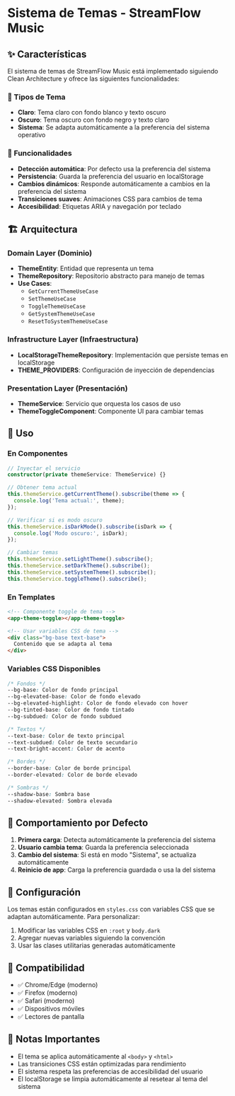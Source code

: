 # Sistema de Temas - StreamFlow Music

## ✨ Características

El sistema de temas de StreamFlow Music está implementado siguiendo Clean Architecture y ofrece las siguientes funcionalidades:

### 🎨 Tipos de Tema
- **Claro**: Tema claro con fondo blanco y texto oscuro
- **Oscuro**: Tema oscuro con fondo negro y texto claro  
- **Sistema**: Se adapta automáticamente a la preferencia del sistema operativo

### 🔄 Funcionalidades
- **Detección automática**: Por defecto usa la preferencia del sistema
- **Persistencia**: Guarda la preferencia del usuario en localStorage
- **Cambios dinámicos**: Responde automáticamente a cambios en la preferencia del sistema
- **Transiciones suaves**: Animaciones CSS para cambios de tema
- **Accesibilidad**: Etiquetas ARIA y navegación por teclado

## 🏗️ Arquitectura

### Domain Layer (Dominio)
- **ThemeEntity**: Entidad que representa un tema
- **ThemeRepository**: Repositorio abstracto para manejo de temas
- **Use Cases**: 
  - `GetCurrentThemeUseCase`
  - `SetThemeUseCase`
  - `ToggleThemeUseCase`
  - `GetSystemThemeUseCase`
  - `ResetToSystemThemeUseCase`

### Infrastructure Layer (Infraestructura)
- **LocalStorageThemeRepository**: Implementación que persiste temas en localStorage
- **THEME_PROVIDERS**: Configuración de inyección de dependencias

### Presentation Layer (Presentación)
- **ThemeService**: Servicio que orquesta los casos de uso
- **ThemeToggleComponent**: Componente UI para cambiar temas

## 🚀 Uso

### En Componentes
```typescript
// Inyectar el servicio
constructor(private themeService: ThemeService) {}

// Obtener tema actual
this.themeService.getCurrentTheme().subscribe(theme => {
  console.log('Tema actual:', theme);
});

// Verificar si es modo oscuro
this.themeService.isDarkMode().subscribe(isDark => {
  console.log('Modo oscuro:', isDark);
});

// Cambiar temas
this.themeService.setLightTheme().subscribe();
this.themeService.setDarkTheme().subscribe();
this.themeService.setSystemTheme().subscribe();
this.themeService.toggleTheme().subscribe();
```

### En Templates
```html
<!-- Componente toggle de tema -->
<app-theme-toggle></app-theme-toggle>

<!-- Usar variables CSS de tema -->
<div class="bg-base text-base">
  Contenido que se adapta al tema
</div>
```

### Variables CSS Disponibles
```css
/* Fondos */
--bg-base: Color de fondo principal
--bg-elevated-base: Color de fondo elevado
--bg-elevated-highlight: Color de fondo elevado con hover
--bg-tinted-base: Color de fondo tintado
--bg-subdued: Color de fondo subdued

/* Textos */
--text-base: Color de texto principal
--text-subdued: Color de texto secundario
--text-bright-accent: Color de acento

/* Bordes */
--border-base: Color de borde principal
--border-elevated: Color de borde elevado

/* Sombras */
--shadow-base: Sombra base
--shadow-elevated: Sombra elevada
```

## 🎯 Comportamiento por Defecto

1. **Primera carga**: Detecta automáticamente la preferencia del sistema
2. **Usuario cambia tema**: Guarda la preferencia seleccionada
3. **Cambio del sistema**: Si está en modo "Sistema", se actualiza automáticamente
4. **Reinicio de app**: Carga la preferencia guardada o usa la del sistema

## 🔧 Configuración

Los temas están configurados en `styles.css` con variables CSS que se adaptan automáticamente. Para personalizar:

1. Modificar las variables CSS en `:root` y `body.dark`
2. Agregar nuevas variables siguiendo la convención
3. Usar las clases utilitarias generadas automáticamente

## 📱 Compatibilidad

- ✅ Chrome/Edge (moderno)
- ✅ Firefox (moderno)  
- ✅ Safari (moderno)
- ✅ Dispositivos móviles
- ✅ Lectores de pantalla

## 🚨 Notas Importantes

- El tema se aplica automáticamente al `<body>` y `<html>`
- Las transiciones CSS están optimizadas para rendimiento
- El sistema respeta las preferencias de accesibilidad del usuario
- El localStorage se limpia automáticamente al resetear al tema del sistema
